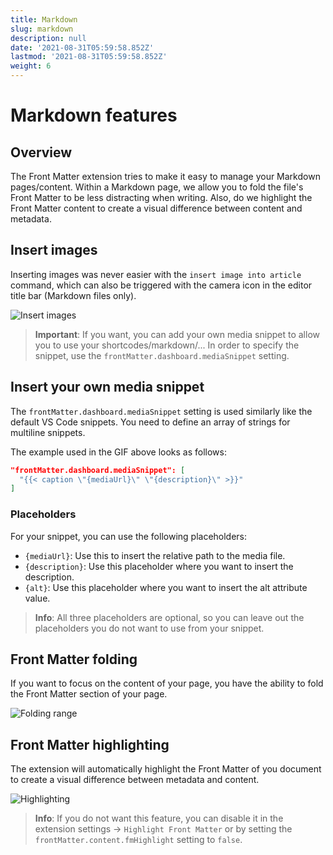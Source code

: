 ```yaml
---
title: Markdown
slug: markdown
description: null
date: '2021-08-31T05:59:58.852Z'
lastmod: '2021-08-31T05:59:58.852Z'
weight: 6
---
```


# Markdown features

## Overview

The Front Matter extension tries to make it easy to manage your Markdown pages/content. Within a Markdown page, we allow you to fold the file's Front Matter to be less distracting when writing. Also, do we highlight the Front Matter content to create a visual difference between content and metadata.

## Insert images

Inserting images was never easier with the `insert image into article` command, which can also be triggered with the camera icon in the editor title bar (Markdown files only).

![Insert images](/releases/v4_0_0/insert-images.gif)

> **Important**: If you want, you can add your own media snippet to allow you to use your shortcodes/markdown/... In order to specify the snippet, use the `frontMatter.dashboard.mediaSnippet` setting.

## Insert your own media snippet

The `frontMatter.dashboard.mediaSnippet` setting is used similarly like the default VS Code snippets. You need to define an array of strings for multiline snippets.

The example used in the GIF above looks as follows:

```json
"frontMatter.dashboard.mediaSnippet": [
  "{{< caption \"{mediaUrl}\" \"{description}\" >}}"
]
```

### Placeholders

For your snippet, you can use the following placeholders:

- `{mediaUrl}`: Use this to insert the relative path to the media file.
- `{description}`: Use this placeholder where you want to insert the description.
- `{alt}`: Use this placeholder where you want to insert the alt attribute value.

> **Info**: All three placeholders are optional, so you can leave out the placeholders you do not want to use from your snippet.

## Front Matter folding

If you want to focus on the content of your page, you have the ability to fold the Front Matter section of your page.

![Folding range](/assets/folding.png)

## Front Matter highlighting

The extension will automatically highlight the Front Matter of you document to create a visual difference between metadata and content.

![Highlighting](/assets/fm-highlight.png)

> **Info**: If you do not want this feature, you can disable it in the extension settings -> `Highlight Front Matter` or by setting the `frontMatter.content.fmHighlight` setting to `false`.